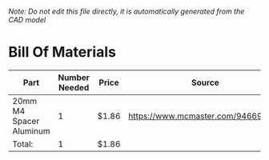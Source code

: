 ###### Note: Do not edit this file directly, it is automatically generated from the CAD model 
# Bill Of Materials 
 |Part|Number Needed|Price|Source| 
 |----|----------|-----|-----|
|20mm M4 Spacer Aluminum|1|$1.86|https://www.mcmaster.com/94669a090|
|Total: |1|$1.86| |